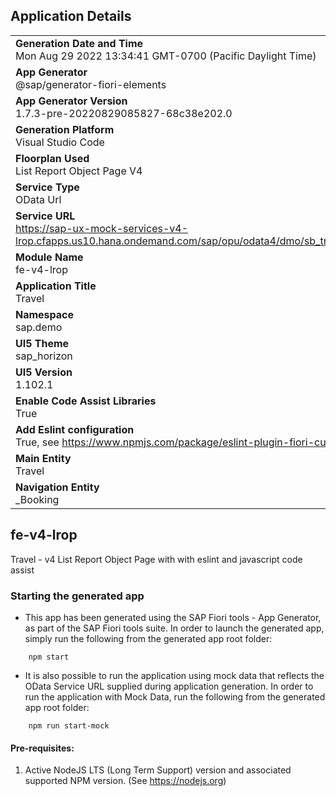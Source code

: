 ## Application Details
|               |
| ------------- |
|**Generation Date and Time**<br>Mon Aug 29 2022 13:34:41 GMT-0700 (Pacific Daylight Time)|
|**App Generator**<br>@sap/generator-fiori-elements|
|**App Generator Version**<br>1.7.3-pre-20220829085827-68c38e202.0|
|**Generation Platform**<br>Visual Studio Code|
|**Floorplan Used**<br>List Report Object Page V4|
|**Service Type**<br>OData Url|
|**Service URL**<br>https://sap-ux-mock-services-v4-lrop.cfapps.us10.hana.ondemand.com/sap/opu/odata4/dmo/sb_travel_mdsk_o4/srvd/dmo/sd_travel_mdsk/0001/
|**Module Name**<br>fe-v4-lrop|
|**Application Title**<br>Travel|
|**Namespace**<br>sap.demo|
|**UI5 Theme**<br>sap_horizon|
|**UI5 Version**<br>1.102.1|
|**Enable Code Assist Libraries**<br>True|
|**Add Eslint configuration**<br>True, see https://www.npmjs.com/package/eslint-plugin-fiori-custom for the eslint rules.|
|**Main Entity**<br>Travel|
|**Navigation Entity**<br>_Booking|

## fe-v4-lrop

Travel - v4 List Report Object Page with with eslint and javascript code assist

### Starting the generated app

-   This app has been generated using the SAP Fiori tools - App Generator, as part of the SAP Fiori tools suite.  In order to launch the generated app, simply run the following from the generated app root folder:

```
    npm start
```

- It is also possible to run the application using mock data that reflects the OData Service URL supplied during application generation.  In order to run the application with Mock Data, run the following from the generated app root folder:

```
    npm run start-mock
```

#### Pre-requisites:

1. Active NodeJS LTS (Long Term Support) version and associated supported NPM version.  (See https://nodejs.org)


